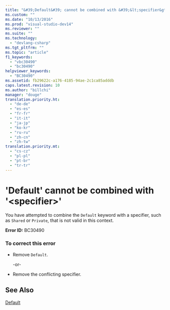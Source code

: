 ```yaml
---
title: "&#39;Default&#39; cannot be combined with &#39;&lt;specifier&gt;&#39;"
ms.custom: ""
ms.date: "10/13/2016"
ms.prod: "visual-studio-dev14"
ms.reviewer: ""
ms.suite: ""
ms.technology: 
  - "devlang-csharp"
ms.tgt_pltfrm: ""
ms.topic: "article"
f1_keywords: 
  - "vbc30490"
  - "bc30490"
helpviewer_keywords: 
  - "BC30490"
ms.assetid: fb29622c-a176-4185-94ae-2c1ca85adddb
caps.latest.revision: 10
ms.author: "billchi"
manager: "douge"
translation.priority.ht: 
  - "de-de"
  - "es-es"
  - "fr-fr"
  - "it-it"
  - "ja-jp"
  - "ko-kr"
  - "ru-ru"
  - "zh-cn"
  - "zh-tw"
translation.priority.mt: 
  - "cs-cz"
  - "pl-pl"
  - "pt-br"
  - "tr-tr"
---
```

# &#39;Default&#39; cannot be combined with &#39;&lt;specifier&gt;&#39;
You have attempted to combine the `Default` keyword with a specifier, such as `Shared` or `Private`, that is not valid in this context.  
  
 **Error ID:** BC30490  
  
### To correct this error  
  
-   Remove `Default`.  
  
     -or-  
  
-   Remove the conflicting specifier.  
  
## See Also  
 [Default](../Topic/Default%20\(Visual%20Basic\).md)
